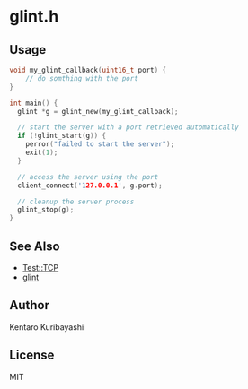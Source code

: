 # glint.h

## Usage

```C
void my_glint_callback(uint16_t port) {
    // do somthing with the port
}

int main() {
  glint *g = glint_new(my_glint_callback);

  // start the server with a port retrieved automatically
  if (!glint_start(g)) {
    perror("failed to start the server");
    exit(1);
  }

  // access the server using the port
  client_connect('127.0.0.1', g.port);

  // cleanup the server process
  glint_stop(g);
}
```

## See Also

* [Test::TCP](https://metacpan.org/pod/Test::TCP)
* [glint](https://github.com/kentaro/glint)

## Author

Kentaro Kuribayashi

## License

MIT